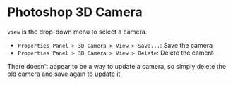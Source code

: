 # Photoshop 3D Camera

`view` is the drop-down menu to select a camera.

- `Properties Panel > 3D Camera > View > Save...`: Save the camera
- `Properties Panel > 3D Camera > View > Delete`: Delete the camera

There doesn't appear to be a way to update a camera, so simply delete the old camera and save again to update it.
